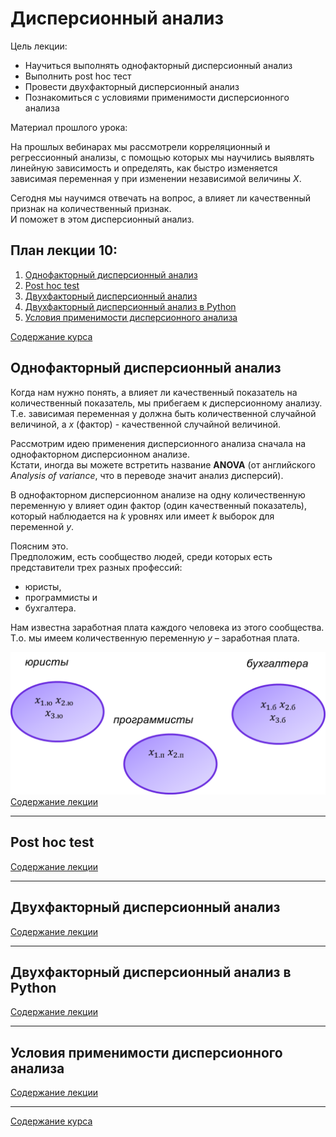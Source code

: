 # Дисперсионный  анализ

Цель лекции:
+ Научиться выполнять  однофакторный дисперсионный анализ
+ Выполнить post hoc тест
+ Провести двухфакторный дисперсионный анализ
+ Познакомиться с условиями применимости дисперсионного анализа

Материал прошлого урока:

На прошлых вебинарах мы рассмотрели корреляционный и регрессионный анализы, с помощью которых мы научились выявлять линейную зависимость и определять, как быстро изменяется зависимая переменная y  при изменении независимой величины $X$.

Сегодня мы научимся отвечать на вопрос, а влияет ли качественный признак на количественный признак. <br>
И поможет в этом дисперсионный анализ.

## План лекции 10:
1. [Однофакторный дисперсионный анализ](#однофакторный-дисперсионный-анализ)
2. [Post hoc test](#post-hoc-test)
3. [Двухфакторный дисперсионный анализ](#двухфакторный-дисперсионный-анализ)
4. [Двухфакторный дисперсионный анализ  в Python](#двухфакторный-дисперсионный-анализ-в-python)
5. [Условия применимости дисперсионного анализа](#условия-применимости-дисперсионного-анализа)

[Содержание курса](/README.MD)

## Однофакторный дисперсионный анализ

Когда нам нужно понять, а влияет ли качественный показатель на количественный показатель, мы прибегаем к дисперсионному анализу. <br>
Т.е. зависимая переменная y должна быть количественной случайной величиной, а $x$ (фактор) - качественной случайной величиной.
 
Рассмотрим идею применения дисперсионного анализа сначала на однофакторном дисперсионном анализе. <br>
Кстати, иногда вы можете встретить название __ANOVA__ (от английского _Analysis of variance_, что в переводе значит анализ дисперсий). 

В однофакторном дисперсионном анализе на одну количественную переменную y влияет один фактор (один качественный показатель), который наблюдается  на  $k$ уровнях или имеет $k$ выборок для переменной $y$. 

Поясним это. <br>
Предположим, есть сообщество людей, среди которых есть представители трех разных профессий:
+ юристы,
+ программисты и
+ бухгалтера. 

Нам известна заработная плата каждого человека  из этого сообщества. <br>
Т.о. мы имеем количественную переменную $y$ – заработная плата.

![Дисперсионный  анализ](/Pictures/010_001.png)
[Содержание лекции](#план-лекции-10)

<hr>

## Post hoc test

[Содержание лекции](#план-лекции-10)

<hr>

## Двухфакторный дисперсионный анализ

[Содержание лекции](#план-лекции-10)

<hr>

## Двухфакторный дисперсионный анализ  в Python

[Содержание лекции](#план-лекции-10)

<hr>

## Условия применимости дисперсионного анализа

[Содержание лекции](#план-лекции-10)

<hr>


[Содержание курса](/README.MD)